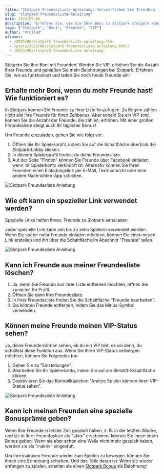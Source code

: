 ```yaml
---
title: "Slotpark Freundesliste Anleitung: Vervielfachen Sie Ihre Boni in Slotpark!"
slug: "slotpark-freundesliste-anleitung"
date: 2024-07-05
description: "Erfahren Sie, wie Sie Ihre Boni in Slotpark steigern können, indem Sie mehr Freunde einladen und VIP werden."
tags: ["Slotpark", "Boni", "Freunde", "VIP"]
author: "Prollad"
aliases:
  - /2023/06/slotpark-freundesliste-anleitung.html
  - /posts/2023/06/slotpark-freundesliste-anleitung.html/
  - /2023/06/slotpark-freundesliste-anleitung
---
```


Steigern Sie Ihre Boni mit Freunden! Werden Sie VIP, erhöhen Sie die Anzahl Ihrer Freunde und genießen Sie mehr Belohnungen bei Slotpark. Erfahren Sie, wie es funktioniert und laden Sie noch heute Freunde ein!

## Erhalte mehr Boni, wenn du mehr Freunde hast! Wie funktioniert es?

In Slotpark können Sie Freunde zu Ihrer Liste hinzufügen. Zu Beginn zählen nicht alle Ihre Freunde für Ihren Zeitbonus. Aber sobald Sie ein VIP sind, können Sie die Anzahl der Freunde, die zählen, erhöhen. Mit einer großen Freundesliste steigt auch Ihr täglicher Bonus!

Um Freunde einzuladen, gehen Sie wie folgt vor:

1.  Öffnen Sie Ihr Spielerprofil, indem Sie auf die Schaltfläche oberhalb der Slotpark-Lobby klicken.
2.  In deinem Spielerprofil findest du deine Freundesliste.
3.  Auf der Seite "Finden" können Sie Freunde über Facebook einladen, wenn Ihr Spielerkonto verknüpft ist. Alternativ können Sie Ihren Freunden einen Einladungslink per E-Mail, Textnachricht oder eine andere Nachrichten-App schicken.

![Slotpark Freundesliste Anleitung](/images/Freunde-einladen.jpg)

## Wie oft kann ein spezieller Link verwendet werden?

Spezielle Links helfen Ihnen, Freunde zu Slotpark einzuladen.

Jeder spezielle Link kann von bis zu zehn Spielern verwendet werden. Wenn Sie später mehr Freunde einladen möchten, können Sie einen neuen Link erstellen und ihn über die Schaltfläche im Abschnitt "Freunde" teilen.

![Slotpark Freundesliste Anleitung](/images/Freunde-einladen1.jpg)

## Kann ich Freunde aus meiner Freundesliste löschen?

1.  Ja, wenn Sie Freunde aus Ihrer Liste entfernen möchten, öffnen Sie zunächst Ihr Profil.
2.  Öffnen Sie dann Ihre Freundesliste.
3.  In Ihrer Freundesliste finden Sie die Schaltfläche "Freunde bearbeiten".
4.  Sie können Freunde entfernen, indem Sie das Minus-Symbol verwenden.

## Können meine Freunde meinen VIP-Status sehen?

Ja, deine Freunde können sehen, ob du ein VIP bist, es sei denn, du schaltest diese Funktion aus. Wenn Sie Ihren VIP-Status verbergen möchten, können Sie Folgendes tun:

1.  Gehen Sie zu "Einstellungen".
2.  Bearbeiten Sie Ihr Spielerkonto, indem Sie auf die Bleistift-Schaltfläche klicken.
3.  Deaktivieren Sie das Kontrollkästchen "Andere Spieler können Ihren VIP-Status sehen".

![Slotpark Freundesliste Anleitung](/images/Freunde-einladen2.jpg)

## Kann ich meinen Freunden eine spezielle Bonusprämie geben?

Wenn Ihre Freunde in letzter Zeit gespielt haben, z. B. in der letzten Woche, und sie in Ihrer Freundesliste als "aktiv" erscheinen, können Sie ihnen einen Bonus geben. Wenn sie aber schon eine Weile nicht mehr gespielt haben, werden sie als "inaktiv" eingestuft.

Um Ihre inaktiven Freunde wieder zum Spielen zu bewegen, können Sie ihnen eine Erinnerung schicken. Und das Tolle daran ist: Wenn sie wieder anfangen zu spielen, erhalten sie einen [Slotpark Bonus](https://www.slotparkbonuscode.de/) als Belohnung!